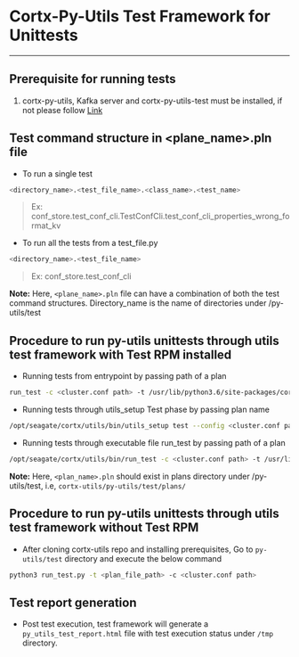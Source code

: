 <!--                                                                            
CORTX-Py-Utils: CORTX Python common library.                                    
Copyright (c) 2021 Seagate Technology LLC and/or its Affiliates                 
This program is free software: you can redistribute it and/or modify            
it under the terms of the GNU Affero General Public License as published        
by the Free Software Foundation, either version 3 of the License, or            
(at your option) any later version.                                             
This program is distributed in the hope that it will be useful,                 
but WITHOUT ANY WARRANTY; without even the implied warranty of                  
MERCHANTABILITY or FITNESS FOR A PARTICULAR PURPOSE. See the                    
GNU Affero General Public License for more details.                             
You should have received a copy of the GNU Affero General Public License        
along with this program. If not, see <https://www.gnu.org/licenses/>.           
For any questions about this software or licensing,                             
please email opensource@seagate.com or cortx-questions@seagate.com.             
-->

# Cortx-Py-Utils Test Framework for Unittests

---


## Prerequisite for running tests

1.  cortx-py-utils, Kafka server and cortx-py-utils-test must be installed, if not please follow [Link](https://github.com/Seagate/cortx-utils/blob/main/py-utils/test/README.md)

## Test command structure in <plane_name>.pln file

*   To run a single test
```bash
<directory_name>.<test_file_name>.<class_name>.<test_name>
```
> Ex: conf_store.test_conf_cli.TestConfCli.test_conf_cli_properties_wrong_format_kv

*   To run all the tests from a test_file.py
```bash
<directory_name>.<test_file_name>
```
> Ex: conf_store.test_conf_cli

**Note:** Here, `<plane_name>.pln` file can have a combination of both the test command structures. Directory_name is the name of directories under /py-utils/test


## Procedure to run py-utils unittests through utils test framework with Test RPM installed

*   Running tests from entrypoint by passing path of a plan
```bash
run_test -c <cluster.conf path> -t /usr/lib/python3.6/site-packages/cortx/utils/test/plans/<plan_name>.pln
```

*   Running tests through utils_setup Test phase by passing plan name
```bash
/opt/seagate/cortx/utils/bin/utils_setup test --config <cluster.conf path> --plan <plan_name>
```

*   Running tests through executable file run_test by passing path of a plan
```bash
/opt/seagate/cortx/utils/bin/run_test -c <cluster.conf path> -t /usr/lib/python3.6/site-packages/cortx/utils/test/plans/<plan_name>.pln
```

**Note:** Here, `<plan_name>.pln` should exist in plans directory under /py-utils/test, i.e, `cortx-utils/py-utils/test/plans/`

## Procedure to run py-utils unittests through utils test framework without Test RPM

*   After cloning cortx-utils repo and installing prerequisites, Go to `py-utils/test` directory and execute the below command
```bash
python3 run_test.py -t <plan_file_path> -c <cluster.conf path>
```

## Test report generation

*   Post test execution, test framework will generate a `py_utils_test_report.html` file with test execution status under `/tmp` directory.

